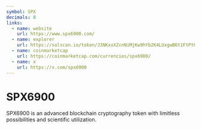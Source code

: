 ```yaml
---
symbol: SPX
decimals: 8
links:
  - name: website
    url: https://www.spx6900.com/
  - name: explorer
    url: https://solscan.io/token/J3NKxxXZcnNiMjKw9hYb2K4LUxgwB6t1FtPtQVsv3KFr
  - name: coinmarketcap
    url: https://coinmarketcap.com/currencies/spx6900/
  - name: x
    url: https://x.com/spx6900
---
```


# SPX6900

SPX6900 is an advanced blockchain cryptography token with limitless possibilities and scientific utilization.
